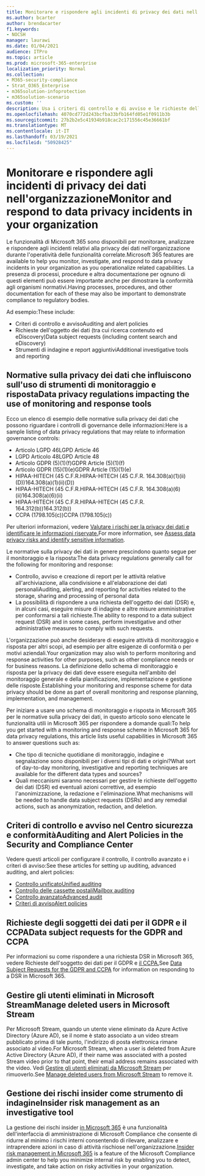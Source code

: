 ```yaml
---
title: Monitorare e rispondere agli incidenti di privacy dei dati nell'organizzazione
ms.author: bcarter
author: brendacarter
f1.keywords:
- NOCSH
manager: laurawi
ms.date: 01/04/2021
audience: ITPro
ms.topic: article
ms.prod: microsoft-365-enterprise
localization_priority: Normal
ms.collection:
- M365-security-compliance
- Strat_O365_Enterprise
- m365solution-infoprotection
- m365solution-scenario
ms.custom: ''
description: Usa i criteri di controllo e di avviso e le richieste dell'oggetto dei dati per monitorare e rispondere a eventi imprevisti relativi ai dati personali.
ms.openlocfilehash: 4070cd772d243bcfba33bfb164fd05e1f0911b3b
ms.sourcegitcommit: 27b2b2e5c41934b918cac2c171556c45e36661bf
ms.translationtype: MT
ms.contentlocale: it-IT
ms.lasthandoff: 03/19/2021
ms.locfileid: "50928425"
---
```

# <a name="monitor-and-respond-to-data-privacy-incidents-in-your-organization"></a><span data-ttu-id="abb0f-103">Monitorare e rispondere agli incidenti di privacy dei dati nell'organizzazione</span><span class="sxs-lookup"><span data-stu-id="abb0f-103">Monitor and respond to data privacy incidents in your organization</span></span>

<span data-ttu-id="abb0f-104">Le funzionalità di Microsoft 365 sono disponibili per monitorare, analizzare e rispondere agli incidenti relativi alla privacy dei dati nell'organizzazione durante l'operatività delle funzionalità correlate.</span><span class="sxs-lookup"><span data-stu-id="abb0f-104">Microsoft 365 features are available to help you monitor, investigate, and respond to data privacy incidents in your organization as you operationalize related capabilities.</span></span> <span data-ttu-id="abb0f-105">La presenza di processi, procedure e altra documentazione per ognuno di questi elementi può essere importante anche per dimostrare la conformità agli organismi normativi.</span><span class="sxs-lookup"><span data-stu-id="abb0f-105">Having processes, procedures, and other documentation for each of these may also be important to demonstrate compliance to regulatory bodies.</span></span>

<span data-ttu-id="abb0f-106">Ad esempio:</span><span class="sxs-lookup"><span data-stu-id="abb0f-106">These include:</span></span> 

- <span data-ttu-id="abb0f-107">Criteri di controllo e avviso</span><span class="sxs-lookup"><span data-stu-id="abb0f-107">Auditing and alert policies</span></span>
- <span data-ttu-id="abb0f-108">Richieste dell'oggetto dei dati (tra cui ricerca contenuto ed eDiscovery)</span><span class="sxs-lookup"><span data-stu-id="abb0f-108">Data subject requests (including content search and eDiscovery)</span></span>
- <span data-ttu-id="abb0f-109">Strumenti di indagine e report aggiuntivi</span><span class="sxs-lookup"><span data-stu-id="abb0f-109">Additional investigative tools and reporting</span></span>

## <a name="data-privacy-regulations-impacting-the-use-of-monitoring-and-response-tools"></a><span data-ttu-id="abb0f-110">Normative sulla privacy dei dati che influiscono sull'uso di strumenti di monitoraggio e risposta</span><span class="sxs-lookup"><span data-stu-id="abb0f-110">Data privacy regulations impacting the use of monitoring and response tools</span></span>

<span data-ttu-id="abb0f-111">Ecco un elenco di esempio delle normative sulla privacy dei dati che possono riguardare i controlli di governance delle informazioni:</span><span class="sxs-lookup"><span data-stu-id="abb0f-111">Here is a sample listing of data privacy regulations that may relate to information governance controls:</span></span>

- <span data-ttu-id="abb0f-112">Articolo LGPD 46</span><span class="sxs-lookup"><span data-stu-id="abb0f-112">LGPD Article 46</span></span>
- <span data-ttu-id="abb0f-113">LGPD Articolo 48</span><span class="sxs-lookup"><span data-stu-id="abb0f-113">LGPD Article 48</span></span>
- <span data-ttu-id="abb0f-114">Articolo GDPR (5)(1)(f)</span><span class="sxs-lookup"><span data-stu-id="abb0f-114">GDPR Article (5)(1)(f)</span></span>
- <span data-ttu-id="abb0f-115">Articolo GDPR (15)(1)(e)</span><span class="sxs-lookup"><span data-stu-id="abb0f-115">GDPR Article (15)(1)(e)</span></span>
- <span data-ttu-id="abb0f-116">HIPAA-HITECH (45 C.F.R.</span><span class="sxs-lookup"><span data-stu-id="abb0f-116">HIPAA-HITECH (45 C.F.R.</span></span> <span data-ttu-id="abb0f-117">164.308(a)(1)(ii)(D))</span><span class="sxs-lookup"><span data-stu-id="abb0f-117">164.308(a)(1)(ii)(D))</span></span>
- <span data-ttu-id="abb0f-118">HIPAA-HITECH (45 C.F.R.</span><span class="sxs-lookup"><span data-stu-id="abb0f-118">HIPAA-HITECH (45 C.F.R.</span></span> <span data-ttu-id="abb0f-119">164.308(a)(6)(ii)</span><span class="sxs-lookup"><span data-stu-id="abb0f-119">164.308(a)(6)(ii)</span></span>
- <span data-ttu-id="abb0f-120">HIPAA-HITECH (45 C.F.R.</span><span class="sxs-lookup"><span data-stu-id="abb0f-120">HIPAA-HITECH (45 C.F.R.</span></span> <span data-ttu-id="abb0f-121">164.312(b))</span><span class="sxs-lookup"><span data-stu-id="abb0f-121">164.312(b))</span></span>
- <span data-ttu-id="abb0f-122">CCPA (1798.105(c))</span><span class="sxs-lookup"><span data-stu-id="abb0f-122">CCPA (1798.105(c))</span></span>

<span data-ttu-id="abb0f-123">Per ulteriori informazioni, vedere [Valutare i rischi per la privacy dei dati e identificare le informazioni riservate.](information-protection-deploy-assess.md)</span><span class="sxs-lookup"><span data-stu-id="abb0f-123">For more information, see [Assess data privacy risks and identify sensitive information](information-protection-deploy-assess.md).</span></span>

<span data-ttu-id="abb0f-124">Le normative sulla privacy dei dati in genere prescindono quanto segue per il monitoraggio e la risposta:</span><span class="sxs-lookup"><span data-stu-id="abb0f-124">The data privacy regulations generally call for the following for monitoring and response:</span></span>

- <span data-ttu-id="abb0f-125">Controllo, avviso e creazione di report per le attività relative all'archiviazione, alla condivisione e all'elaborazione dei dati personali</span><span class="sxs-lookup"><span data-stu-id="abb0f-125">Auditing, alerting, and reporting for activities related to the storage, sharing and processing of personal data</span></span>
- <span data-ttu-id="abb0f-126">La possibilità di rispondere a una richiesta dell'oggetto dei dati (DSR) e, in alcuni casi, eseguire misure di indagine e altre misure amministrative per conformarsi a tali richieste.</span><span class="sxs-lookup"><span data-stu-id="abb0f-126">The ability to respond to a data subject request (DSR) and in some cases, perform investigative and other administrative measures to comply with such requests.</span></span>

<span data-ttu-id="abb0f-127">L'organizzazione può anche desiderare di eseguire attività di monitoraggio e risposta per altri scopi, ad esempio per altre esigenze di conformità o per motivi aziendali.</span><span class="sxs-lookup"><span data-stu-id="abb0f-127">Your organization may also wish to perform monitoring and response activities for other purposes, such as other compliance needs or for business reasons.</span></span> <span data-ttu-id="abb0f-128">La definizione dello schema di monitoraggio e risposta per la privacy dei dati deve essere eseguita nell'ambito del monitoraggio generale e della pianificazione, implementazione e gestione delle risposte.</span><span class="sxs-lookup"><span data-stu-id="abb0f-128">Establishing your monitoring and response scheme for data privacy should be done as part of overall monitoring and response planning, implementation, and management.</span></span>

<span data-ttu-id="abb0f-129">Per iniziare a usare uno schema di monitoraggio e risposta in Microsoft 365 per le normative sulla privacy dei dati, in questo articolo sono elencate le funzionalità utili in Microsoft 365 per rispondere a domande quali:</span><span class="sxs-lookup"><span data-stu-id="abb0f-129">To help you get started with a monitoring and response scheme in Microsoft 365 for data privacy regulations, this article lists useful capabilities in Microsoft 365 to answer questions such as:</span></span> 

- <span data-ttu-id="abb0f-130">Che tipo di tecniche quotidiane di monitoraggio, indagine e segnalazione sono disponibili per i diversi tipi di dati e origini?</span><span class="sxs-lookup"><span data-stu-id="abb0f-130">What sort of day-to-day monitoring, investigative and reporting techniques are available for the different data types and sources?</span></span>
- <span data-ttu-id="abb0f-131">Quali meccanismi saranno necessari per gestire le richieste dell'oggetto dei dati (DSR) ed eventuali azioni correttive, ad esempio l'anonimizzazione, la redazione e l'eliminazione.</span><span class="sxs-lookup"><span data-stu-id="abb0f-131">What mechanisms will be needed to handle data subject requests (DSRs) and any remedial actions, such as anonymization, redaction, and deletion.</span></span>

## <a name="auditing-and-alert-policies-in-the-security-and-compliance-center"></a><span data-ttu-id="abb0f-132">Criteri di controllo e avviso nel Centro sicurezza e conformità</span><span class="sxs-lookup"><span data-stu-id="abb0f-132">Auditing and Alert Policies in the Security and Compliance Center</span></span>

<span data-ttu-id="abb0f-133">Vedere questi articoli per configurare il controllo, il controllo avanzato e i criteri di avviso:</span><span class="sxs-lookup"><span data-stu-id="abb0f-133">See these articles for setting up auditing, advanced auditing, and alert policies:</span></span>

- [<span data-ttu-id="abb0f-134">Controllo unificato</span><span class="sxs-lookup"><span data-stu-id="abb0f-134">Unified auditing</span></span>](../compliance/search-the-audit-log-in-security-and-compliance.md)
- [<span data-ttu-id="abb0f-135">Controllo delle cassette postali</span><span class="sxs-lookup"><span data-stu-id="abb0f-135">Mailbox auditing</span></span>](../compliance/enable-mailbox-auditing.md)
- [<span data-ttu-id="abb0f-136">Controllo avanzato</span><span class="sxs-lookup"><span data-stu-id="abb0f-136">Advanced audit</span></span>](../compliance/advanced-audit.md)
- [<span data-ttu-id="abb0f-137">Criteri di avviso</span><span class="sxs-lookup"><span data-stu-id="abb0f-137">Alert policies</span></span>](../compliance/alert-policies.md)

## <a name="data-subject-requests-for-the-gdpr-and-ccpa"></a><span data-ttu-id="abb0f-138">Richieste degli soggetti dei dati per il GDPR e il CCPA</span><span class="sxs-lookup"><span data-stu-id="abb0f-138">Data subject requests for the GDPR and CCPA</span></span>

<span data-ttu-id="abb0f-139">Per informazioni su come rispondere a una richiesta DSR in Microsoft 365, vedere Richieste dell'soggetto dei dati per il GDPR e [il CCPA.](/compliance/regulatory/gdpr-dsr-Office365)</span><span class="sxs-lookup"><span data-stu-id="abb0f-139">See [Data Subject Requests for the GDPR and CCPA](/compliance/regulatory/gdpr-dsr-Office365) for information on responding to a DSR in Microsoft 365.</span></span>

## <a name="manage-deleted-users-in-microsoft-stream"></a><span data-ttu-id="abb0f-140">Gestire gli utenti eliminati in Microsoft Stream</span><span class="sxs-lookup"><span data-stu-id="abb0f-140">Manage deleted users in Microsoft Stream</span></span>

<span data-ttu-id="abb0f-141">Per Microsoft Stream, quando un utente viene eliminato da Azure Active Directory (Azure AD), se il nome è stato associato a un video stream pubblicato prima di tale punto, l'indirizzo di posta elettronica rimane associato al video.</span><span class="sxs-lookup"><span data-stu-id="abb0f-141">For Microsoft Stream, when a user is deleted from Azure Active Directory (Azure AD), if their name was associated with a posted Stream video prior to that point, their email address remains associated with the video.</span></span> <span data-ttu-id="abb0f-142">Vedi [Gestire gli utenti eliminati da Microsoft Stream](/stream/managing-deleted-users) per rimuoverlo.</span><span class="sxs-lookup"><span data-stu-id="abb0f-142">See [Manage deleted users from Microsoft Stream](/stream/managing-deleted-users) to remove it.</span></span>

## <a name="insider-risk-management-as-an-investigative-tool"></a><span data-ttu-id="abb0f-143">Gestione dei rischi insider come strumento di indagine</span><span class="sxs-lookup"><span data-stu-id="abb0f-143">Insider risk management as an investigative tool</span></span>

<span data-ttu-id="abb0f-144">La gestione dei rischi insider [in Microsoft 365](../compliance/insider-risk-management.md) è una funzionalità dell'interfaccia di amministrazione di Microsoft Compliance che consente di ridurre al minimo i rischi interni consentendo di rilevare, analizzare e intraprendere azioni in caso di attività rischiose nell'organizzazione.</span><span class="sxs-lookup"><span data-stu-id="abb0f-144">[Insider risk management in Microsoft 365](../compliance/insider-risk-management.md) is a feature of the Microsoft Compliance admin center to help you minimize internal risk by enabling you to detect, investigate, and take action on risky activities in your organization.</span></span>